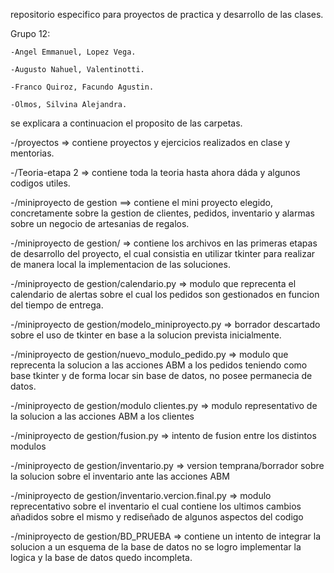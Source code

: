 repositorio especifico para proyectos de practica y desarrollo de las clases.

Grupo 12:

    -Angel Emmanuel, Lopez Vega.

    -Augusto Nahuel, Valentinotti.

    -Franco Quiroz, Facundo Agustin.

    -Olmos, Silvina Alejandra.


se explicara a continuacion el proposito de las carpetas.

-/proyectos => contiene proyectos y ejercicios realizados en clase y mentorias.

-/Teoria-etapa 2 => contiene toda la teoria hasta ahora dáda y algunos codigos utiles.

-/miniproyecto de gestion ==> contiene el mini proyecto elegido, concretamente sobre la gestion
de clientes, pedidos, inventario y alarmas sobre un negocio de artesanias de regalos.

-/miniproyecto de gestion/ => contiene los archivos en las primeras etapas de desarrollo del proyecto, el cual consistia en
utilizar tkinter para realizar de manera local la implementacion de las soluciones.

-/miniproyecto de gestion/calendario.py => modulo que reprecenta el calendario de alertas sobre el cual los pedidos son
gestionados en funcion del tiempo de entrega.

-/miniproyecto de gestion/modelo_miniproyecto.py => borrador descartado sobre el uso de tkinter en base a la solucion 
prevista inicialmente.

-/miniproyecto de gestion/nuevo_modulo_pedido.py => modulo que reprecenta la solucion a las acciones ABM a los pedidos 
teniendo como base tkinter y de forma locar sin base de datos, no posee permanecia de datos.

-/miniproyecto de gestion/modulo clientes.py => modulo representativo de la solucion a las acciones ABM a los clientes

-/miniproyecto de gestion/fusion.py => intento de fusion entre los distintos modulos

-/miniproyecto de gestion/inventario.py => version temprana/borrador sobre la solucion sobre el inventario ante las acciones
ABM

-/miniproyecto de gestion/inventario.vercion.final.py => modulo reprecentativo sobre el inventario el cual contiene los 
ultimos cambios añadidos sobre el mismo y rediseñado de algunos aspectos del codigo

-/miniproyecto de gestion/BD_PRUEBA => contiene un intento de integrar la solucion a un esquema de la base de datos
no se logro implementar la logica y la base de datos quedo incompleta.

